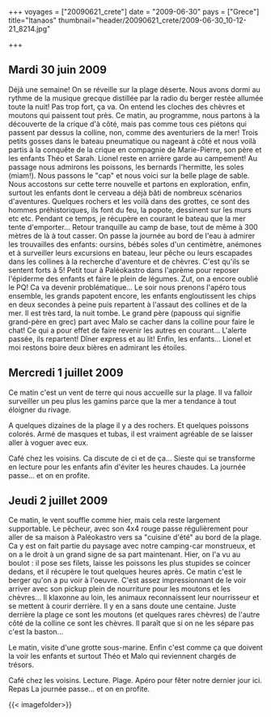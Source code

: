+++
voyages = ["20090621_crete"]
date = "2009-06-30"
pays = ["Grece"]
title="Itanaos"
thumbnail="header/20090621_crete/2009-06-30_10-12-21_8214.jpg"

+++

## Mardi 30 juin 2009

Déjà une semaine!  On se réveille sur la plage déserte. Nous avons dormi au rythme de la musique grecque distillée par la radio du berger restée allumée toute la nuit! Pas trop fort, ça va. On entend les cloches des chèvres et moutons qui paissent tout près. Ce matin, au programme, nous partons à la découverte de la crique d'à côté, mais pas comme tous ces piétons qui passent par dessus la colline, non, comme des aventuriers de la mer! Trois petits gosses dans le bateau pneumatique ou nageant à côté et nous voilà partis à la conquête de la crique en compagnie de Marie-Pierre, son père et les enfants Théo et Sarah. Lionel reste en arrière garde au campement! Au passage nous admirons les poissons, les bernards l'hermitte, les soles (miam!). Nous passons le "cap" et nous voici sur la belle plage de sable. Nous accostons sur cette terre nouvelle et partons en exploration, enfin, surtout les enfants dont le cerveau a déjà bâti de nombreux scénarios d'aventures. Quelques rochers et les voilà dans des grottes, ce sont des hommes préhistoriques, ils font du feu, la popote, dessinent sur les murs etc etc. Pendant ce temps, je récupère en courant le bateau que la mer tente d'emporter... Retour tranquille au camp de base, tout de même à 300 mètres de là à tout casser.
On passe la journée au bord de l'eau à admirer les trouvailles des enfants: oursins, bébés soles d'un centimètre, anémones et à surveiller leurs excursions en bateau, leur pêche ou leurs escapades dans les collines à la recherche d'aventure et de chèvres. C'est qu'ils se sentent forts à 5! Petit tour à Paléokastro dans l'aprème pour reposer l'épiderme des enfants et faire le plein de légumes. Zut, on a encore oublié le PQ! Ca va devenir problématique...
Le soir nous prenons l'apéro tous ensemble, les grands papotent encore, les enfants engloutissent les chips en deux secondes à peine puis repartent à l'assaut des collines et de la mer. Il est très tard, la nuit tombe. Le grand père (papouss qui signifie grand-père en grec) part avec Malo se cacher dans la colline pour faire le chat! Ce qui a pour effet de faire revenir les autres en courant... L'alerte passée, ils repartent! Dîner express et au lit! Enfin, les enfants... Lionel et moi restons boire deux bières en admirant les étoiles.

## Mercredi 1 juillet 2009

Ce matin c'est un vent de terre qui nous accueille sur la plage. Il va falloir surveiller un peu plus les gamins parce que la mer a tendance à tout éloigner du rivage.

A quelques dizaines de la plage il y a des rochers. Et quelques poissons colorés. Armé de masques et tubas, il est vraiment agréable de se laisser aller à voguer avec eux.

Café chez les voisins. Ca discute de ci et de ça...
Sieste qui se transforme en lecture pour les enfants afin d'éviter les heures chaudes.
La journée passe... et on en profite.

## Jeudi 2 juillet 2009

Ce matin, le vent souffle comme hier, mais cela reste largement supportable. Le pêcheur, avec son 4x4 rouge passe régulièrement pour aller de sa maison à  Paléokastro vers sa "cuisine d'été" au bord de la plage. Ca y est on fait partie du paysage avec notre camping-car monstrueux, et on a le droit à un grand signe de sa part maintenant. Hier, on l'a vu au boulot : il pose ses filets, laisse les poissons les plus stupides se coincer dedans, et il récupère le tout quelques heures après. Ce matin c'est le berger qu'on a pu voir à l'oeuvre.  C'est assez impressionnant de le voir arriver avec son pickup plein de nourriture pour les moutons et les chèvres... Il klaxonne au loin, les animaux reconnaissent leur nourrisseur et se mettent à courir derrière. Il y en a sans doute une centaine. Juste derrière la plage ce sont les moutons (et quelques rares chèvres) de l'autre côté de la colline ce sont les chèvres. Il paraît que si on ne les sépare pas c'est la baston...
   
Le matin, visite d'une grotte sous-marine. Enfin c'est comme ça que doivent la voir les enfants et surtout Théo et Malo qui reviennent chargés de trésors.

Café chez les voisins. Lecture. Plage. Apéro pour fêter notre dernier jour ici. Repas
La journée passe... et on en profite.

{{< imagefolder>}}
